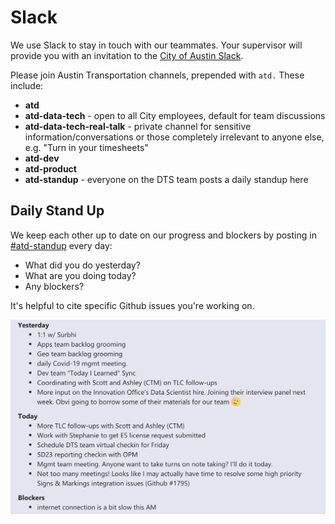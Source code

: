 # Slack

We use Slack to stay in touch with our teammates. Your supervisor will provide you with an invitation to the [City of Austin Slack](https://austininnovation.slack.com/signup).&#x20;

Please join Austin Transportation channels,  prepended with `atd.` These include:

* **atd**
* **atd-data-tech** - open to all City employees, default for team discussions&#x20;
* **atd-data-tech-real-talk** - private channel for sensitive information/conversations or those completely irrelevant to anyone else, e.g. "Turn in your timesheets"
* **atd-dev​**
* **atd-product​**
* **atd-standup** - everyone on the DTS team posts a daily standup here

## Daily Stand Up

We keep each other up to date on our progress and blockers by posting in [#atd-standup](https://app.slack.com/client/T04KZA1MB/CHXHA8YAU) every day:

* What did you do yesterday?
* What are you doing today?
* Any blockers?

It's helpful to cite specific Github issues you're working on.&#x20;

![](../.gitbook/assets/standup.png)

